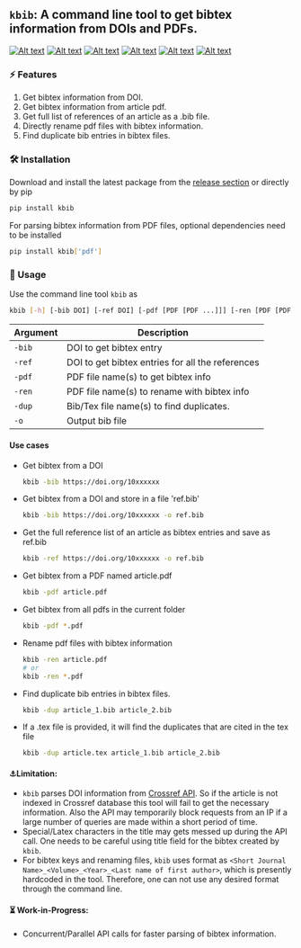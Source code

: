 ## `kbib`: A command line tool to get bibtex information from DOIs and PDFs.
[![Alt text](https://img.shields.io/pypi/v/kbib.svg?logo=pypi)](https://pypi.org/project/kbib/)
[![Alt text](https://img.shields.io/pypi/pyversions/kbib.svg?logo=python)](https://pypi.org/project/kbib/)
[![Alt text](https://img.shields.io/pypi/dm/kbib.svg)](https://pypistats.org/packages/kbib)
[![Alt text](https://img.shields.io/pypi/l/kbib.svg)](https://pypi.org/project/kbib/)
[![Alt text](https://img.shields.io/pypi/status/kbib.svg)](https://pypi.org/project/kbib/)
[![Alt text](https://github.com/koushikphy/kbib/actions/workflows/python-publish.yml/badge.svg)](https://github.com/Koushikphy/kbib/releases/latest)



### ⚡ Features
1. Get bibtex information from DOI.
2. Get bibtex information from article pdf.
3. Get full list of references of an article as a .bib file.
4. Directly rename pdf files with bibtex information.
5. Find duplicate bib entries in bibtex files.

### 🛠️ Installation
Download and install the latest package from the [release section](https://github.com/Koushikphy/kbib/releases/latest) or directly by pip
```bash
pip install kbib
```
For parsing bibtex information from PDF files, optional dependencies need to be installed

```bash
pip install kbib['pdf']
```


### 🚀 Usage 
Use the command line tool `kbib` as 
```bash
kbib [-h] [-bib DOI] [-ref DOI] [-pdf [PDF [PDF ...]]] [-ren [PDF [PDF ...]]] [-dup [BIB [BIB ...]]] [-o DOI]
```

| Argument    |  Description|
| ----------- | ----------- 
|    `-bib`    | DOI to get bibtex entry |
|    `-ref`    | DOI to get bibtex entries for all the references | 
|    `-pdf`    | PDF file name(s) to get bibtex info | 
|    `-ren`    | PDF file name(s) to rename with bibtex info | 
|    `-dup`    | Bib/Tex file name(s) to find duplicates. | 
|    `-o`      | Output bib file | 

#### Use cases
* Get bibtex from a DOI
    ```bash
    kbib -bib https://doi.org/10xxxxxx
    ```
* Get bibtex from a DOI and store in a file 'ref.bib'
    ```bash
    kbib -bib https://doi.org/10xxxxxx -o ref.bib
    ```
* Get the full reference list of an article as bibtex entries and save as ref.bib
    ```bash
    kbib -ref https://doi.org/10xxxxxx -o ref.bib
    ```
* Get bibtex from a PDF named article.pdf
    ```bash
    kbib -pdf article.pdf
    ```
* Get bibtex from all pdfs in the current folder
    ```bash
    kbib -pdf *.pdf
    ```
* Rename pdf files with bibtex information
    ```bash
    kbib -ren article.pdf
    # or
    kbib -ren *.pdf
    ```
* Find duplicate bib entries in bibtex files.
    ```bash
    kbib -dup article_1.bib article_2.bib
    ```

* If a .tex file is provided, it will find the duplicates that are cited in the tex file
    ```bash
    kbib -dup article.tex article_1.bib article_2.bib
    ```




#### ⚓Limitation:
- `kbib` parses DOI information from [Crossref API](https://github.com/CrossRef/rest-api-doc). So if the article is not indexed in Crossref database this tool will fail to get the necessary information. Also the API may temporarily block requests from an IP if a large number of queries are made within a short period of time.
- Special/Latex characters in the title may gets messed up during the API call. One needs to be careful using title field for the bibtex created by `kbib`.
- For bibtex keys and renaming files, `kbib` uses format as `<Short Journal Name>_<Volume>_<Year>_<Last name of first author>`, which is presently hardcoded in the tool. Therefore, one can not use any desired format through the command line.


#### ⏳ Work-in-Progress:
- Concurrent/Parallel API calls for faster parsing of bibtex information.

